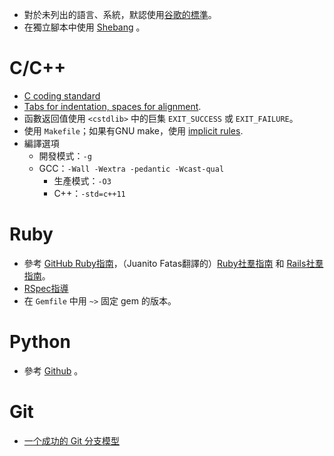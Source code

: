 - 對於未列出的語言、系統，默認使用[谷歌的標準](https://github.com/google/styleguide)。
- 在獨立腳本中使用 [Shebang](http://zh.wikipedia.org/wiki/Shebang_(Unix)) 。

# C/C++

- [C coding standard](https://users.ece.cmu.edu/~eno/coding/CCodingStandard.html)
- [Tabs for indentation, spaces for alignment](http://stackoverflow.com/a/8769873).
- 函數返回值使用 `<cstdlib>` 中的巨集 `EXIT_SUCCESS` 或 `EXIT_FAILURE`。
- 使用 `Makefile`；如果有GNU make，使用
  [implicit rules](https://www.gnu.org/software/make/manual/html_node/Implicit-Rules.html).
- 編譯選項
    - 開發模式：`-g`
    - GCC：`-Wall -Wextra -pedantic -Wcast-qual`
        - 生產模式：`-O3`
        - C++：`-std=c++11`

# Ruby

- 參考 [GitHub Ruby指南](https://github.com/styleguide/ruby)，（Juanito Fatas翻譯的）[Ruby社羣指南](https://github.com/JuanitoFatas/ruby-style-guide/blob/master/README-zhTW.md) 和 [Rails社羣指南](https://github.com/JuanitoFatas/rails-style-guide/blob/master/README-zhTW.md)。
- [RSpec指導](http://betterspecs.org/zh_tw/)
- 在 `Gemfile` 中用 `~>` 固定 gem 的版本。

# Python

- 參考 [Github](https://www.python.org/dev/peps/pep-0008/) 。

# Git

- [一个成功的 Git 分支模型](http://www.oschina.net/translate/a-successful-git-branching-model)
